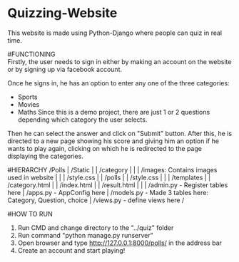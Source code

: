 # Quizzing-Website
This website is made using Python-Django where people can quiz in real time.

#FUNCTIONING<br />
Firstly, the user needs to sign in either by making an account on the website or by signing up via facebook account.

Once he signs in, he has an option to enter any one of the three categories:
  - Sports
  - Movies
  - Maths
Since this is a demo project, there are just 1 or 2 questions depending which category the user selects.

Then he can select the answer and click on "Submit" button. After this, he is directed to a new page showing his score and giving him an option if he wants to play again, clicking on which he is redirected to the page displaying the categories.

#HIERARCHY
  /Polls
  |  /Static
  |  |  /category
  |  |  |  /images: Contains images used in website
  |  |  |  /style.css
  |  |  /polls
  |  |    /style.css
  |  |
  |  /templates
  |  |  /category.html
  |  |  /index.html
  |  |  /result.html
  |  |
  |  /admin.py  - Register tables here
  |  /apps.py   - AppConfig here
  |  /models.py - Made 3 tables here: Category, Question, choice
  |  /views.py  - define views here
  /
    
#HOW TO RUN
1. Run CMD and change directory to the "../quiz" folder
2. Run command "python manage.py runserver"
3. Open browser and type http://127.0.0.1:8000/polls/ in the address bar
4. Create an account and start playing!
